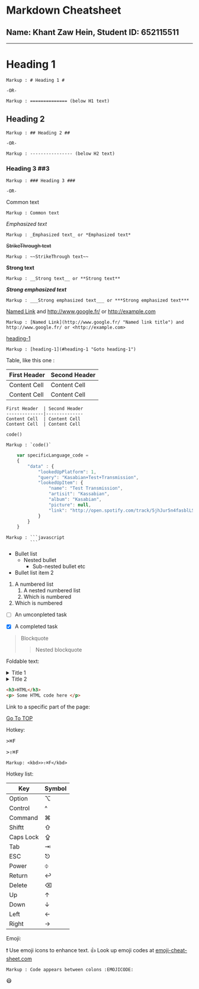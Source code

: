 Markdown Cheatsheet<a name="TOP"></a>
===================

## Name: Khant Zaw Hein, Student ID: 652115511

- - - -
# Heading 1 #
    
    Markup : # Heading 1 #

    -OR-

    Markup : ============== (below H1 text)

## Heading 2 ##
    
    Markup : ## Heading 2 ##

    -OR-

    Markup : ---------------- (below H2 text)

### Heading 3 ##3
    
    Markup : ### Heading 3 ###

    -OR-

Common text

    Markup : Common text

_Emphasized text_

    Markup : _Emphasized text_ or *Emphasized text*

~~StrikeThrough text~~

    Markup : ~~StrikeThrough text~~

__Strong text__

    Markup : __Strong text__ or **Strong text**
    
___Strong emphasized text___

    Markup : ___Strong emphasized text___ or ***Strong emphasized text***

[Named Link](http://www.google.fr/ "Named link title") and http://www.google.fr/ or <http://example.com>

    Markup : [Named Link](http://www.google.fr/ "Named link title") and http://www.google.fr/ or <http://example.com>

[heading-1](#heading-1 "Goto heading-1")

    Markup : [heading-1](#heading-1 "Goto heading-1")

  Table, like this one : 
  
First Header  | Second Header
--------------|--------------
Content Cell  | Content Cell
Content Cell  | Content Cell

```
First Header  | Second Header
--------------|--------------
Content Cell  | Content Cell
Content Cell  | Content Cell
```


`code()`

    Markup : `code()`

```javascript
    var specificLanguage_code = 
    {
        "data" : {
            "lookedUpPlatform": 1,
            "query": "Kasabian+Test+Transmission",
            "lookedUpItem": {
                "name": "Test Transmission",
                "artisit": "Kassabian",
                "album": "Kasabian",
                "picture": null,
                "link": "http://open.spotify.com/track/5jhJur5n4fasblLSCOcrTp"
            }
        }
    }
```

    Markup : ```javascript
             ```
            
* Bullet list
    * Nested bullet
        * Sub-nested bullet etc
* Bullet list item 2
1. A numbered list
    1. A nested numbered list
    2. Which is numbered
2. Which is numbered

- [ ] An umconpleted task
- [x] A completed task


> Blockquote
>> Nested blockquote

Foldable text:

<details>
    <summary>Title 1</summary>
    <p>Content 1 Content 1 Content 1 Content 1 Content 1</p>
</details>
<details>
    <summary>Title 2</summary>
    <p>Content 2 Content 2 Content 2 Content 2 Content 2</p>
</details>

```html
<h3>HTML</h3>
<p> Some HTML code here </p>
```

Link to a specific part of the page:

[Go To TOP](#TOP)

Hotkey:

<kbd>>⌘F</kbd>

<kbd>>⇧⌘F</kbd>

    Markup: <kbd>>⇧⌘F</kbd>

Hotkey list:

| Key | Symbol |
| --- | --- |
| Option | ⌥ |
| Control | ^ | 
| Command | ⌘ | 
| Shiftt | ⇧ |
| Caps Lock | ⇪ |
| Tab | ⇥ |
| ESC | ⎋ |
| Power | ⏀ |
| Return | ↩︎ |
| Delete | ⌫ |
| Up | ↑ |
| Down | ↓ |
| Left | ← | 
| Right | → |

Emoji:

:exclamation: Use emoji icons to enhance text. :+1: Look up emoji codes at [emoji-cheat-sheet.com](http://emoji-cheat-sheet.com/)

    Markup : Code appears between colons :EMOJICODE:

:mask: